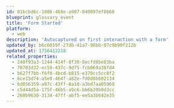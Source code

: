 ```yaml
---
id: 01bcbd6c-1006-468e-a907-040097ef0b60
blueprint: glossary_event
title: 'Form Started'
platform:
  - web
description: 'Autocaptured on first interaction with a form'
updated_by: b6c6019f-27db-41a7-98bb-07c9b90f212b
updated_at: 1756412218
related_properties:
  - 240f93a3-1244-414f-8f30-8ecfd8be83ba
  - 78703d32-ec59-437c-9d75-fcb069a38fd4
  - b627f7bb-f6f0-4bcd-b815-e370cc5cc8f2
  - 6ce15d74-a5e0-464f-a82e-fd0d8b602134
  - 6d056359-a97c-43ff-8a10-a3bd7aa05969
  - c5d44d5a-175f-46b5-a9c6-bb6b39b9d3cc
  - 260b9630-3134-47ff-abf5-ee5a3b642e35
---
```

